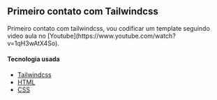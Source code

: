 ## Primeiro contato com Tailwindcss
<p>Primeiro contato com tailwindcss, vou codificar um template seguindo
video aula no [Youtube](https://www.youtube.com/watch?v=1qH3wAtX4So).</p>

#### Tecnologia usada 
   - [Tailwindcss](https://tailwindcss.com)
   - [HTML](https://www.w3schools.com/html/)
   - [CSS](https://www.w3schools.com/css/)
   
   
     